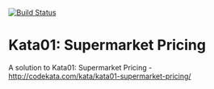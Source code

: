 [![Build Status](https://travis-ci.org/AkiKanellis/kata01-supermarket-pricing.svg?branch=develop)](https://travis-ci.org/AkiKanellis/kata01-supermarket-pricing)
# Kata01: Supermarket Pricing
A solution to Kata01: Supermarket Pricing - http://codekata.com/kata/kata01-supermarket-pricing/
